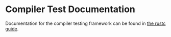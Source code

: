 # Compiler Test Documentation

Documentation for the compiler testing framework can be found in
[the rustc guide](https://rust-lang.github.io/rustc-guide/tests/intro.html).
